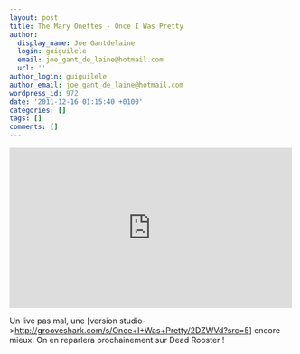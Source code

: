 ```yaml
---
layout: post
title: The Mary Onettes - Once I Was Pretty
author:
  display_name: Joe Gantdelaine
  login: guiguilele
  email: joe_gant_de_laine@hotmail.com
  url: ''
author_login: guiguilele
author_email: joe_gant_de_laine@hotmail.com
wordpress_id: 972
date: '2011-12-16 01:15:40 +0100'
categories: []
tags: []
comments: []
---
```

<iframe width="500" height="284" src="http://www.youtube.com/embed/l_6Oo0VfMyU" frameborder="0" allowfullscreen></iframe>

Un live pas mal, une [version studio->http://grooveshark.com/s/Once+I+Was+Pretty/2DZWVd?src=5] encore mieux. On en reparlera prochainement sur Dead Rooster !
